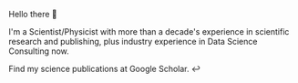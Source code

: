 Hello there 👋

I'm a Scientist/Physicist with more than a decade's experience in scientific research and publishing, plus industry experience in Data Science Consulting now. 

Find my science publications at Google Scholar. ↩️







